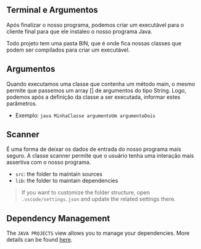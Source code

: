 ## Terminal e Argumentos

Após finalizar o nosso programa, podemos criar um executável para o cliente final para que ele instaleo o nosso programa Java.

Todo projeto tem uma pasta BIN, que é onde fica nossas classes que podem ser compilados para criar um executável.



## Argumentos

Quando executamos uma classe que contenha um método main, o mesmo permite que passemos um array [] de argumentos do tipo String. Logo, podemos após a definição da classe a ser executada, informar estes parâmetros. 

- Exemplo: `java MinhaClasse argumentoUm argumentoDois`


## Scanner

É uma forma de deixar os dados de entrada do nosso programa mais seguro. A classe scanner permite que o usuário tenha uma interação mais assertiva com o nosso programa.



- `src`: the folder to maintain sources
- `lib`: the folder to maintain dependencies

> If you want to customize the folder structure, open `.vscode/settings.json` and update the related settings there.

## Dependency Management

The `JAVA PROJECTS` view allows you to manage your dependencies. More details can be found [here](https://github.com/microsoft/vscode-java-dependency#manage-dependencies).

